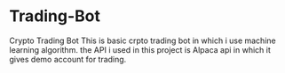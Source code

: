 # Trading-Bot
Crypto Trading Bot
This is basic crpto trading bot in which i use machine learning algorithm. the API i used in this project is Alpaca api in which it gives demo account for trading.
